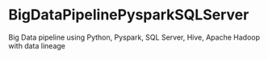 # BigDataPipelinePysparkSQLServer
Big Data pipeline using Python, Pyspark, SQL Server, Hive, Apache Hadoop with data lineage
